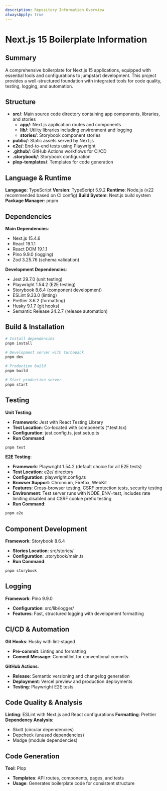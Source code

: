 ```yaml
---
description: Repository Information Overview
alwaysApply: true
---
```


# Next.js 15 Boilerplate Information

## Summary

A comprehensive boilerplate for Next.js 15 applications, equipped with essential tools and configurations to jumpstart development. This project provides a well-structured foundation with integrated tools for code quality, testing, logging, and automation.

## Structure

- **src/**: Main source code directory containing app components, libraries, and stories
  - **app/**: Next.js application routes and components
  - **lib/**: Utility libraries including environment and logging
  - **stories/**: Storybook component stories
- **public/**: Static assets served by Next.js
- **e2e/**: End-to-end tests using Playwright
- **.github/**: GitHub Actions workflows for CI/CD
- **.storybook/**: Storybook configuration
- **plop-templates/**: Templates for code generation

## Language & Runtime

**Language**: TypeScript
**Version**: TypeScript 5.9.2
**Runtime**: Node.js (v22 recommended based on CI config)
**Build System**: Next.js build system
**Package Manager**: pnpm

## Dependencies

**Main Dependencies**:

- Next.js 15.4.6
- React 19.1.1
- React DOM 19.1.1
- Pino 9.9.0 (logging)
- Zod 3.25.76 (schema validation)

**Development Dependencies**:

- Jest 29.7.0 (unit testing)
- Playwright 1.54.2 (E2E testing)
- Storybook 8.6.4 (component development)
- ESLint 9.33.0 (linting)
- Prettier 3.6.2 (formatting)
- Husky 9.1.7 (git hooks)
- Semantic Release 24.2.7 (release automation)

## Build & Installation

```bash
# Install dependencies
pnpm install

# Development server with turbopack
pnpm dev

# Production build
pnpm build

# Start production server
pnpm start
```

## Testing

**Unit Testing**:

- **Framework**: Jest with React Testing Library
- **Test Location**: Co-located with components (\*.test.tsx)
- **Configuration**: jest.config.ts, jest.setup.ts
- **Run Command**:

```bash
pnpm test
```

**E2E Testing**:

- **Framework**: Playwright 1.54.2 (default choice for all E2E tests)
- **Test Location**: e2e/ directory
- **Configuration**: playwright.config.ts
- **Browser Support**: Chromium, Firefox, WebKit
- **Features**: Cross-browser testing, CSRF protection tests, security testing
- **Environment**: Test server runs with NODE_ENV=test, includes rate limiting disabled and CSRF cookie prefix testing
- **Run Command**:

```bash
pnpm e2e
```

## Component Development

**Framework**: Storybook 8.6.4

- **Stories Location**: src/stories/
- **Configuration**: .storybook/main.ts
- **Run Command**:

```bash
pnpm storybook
```

## Logging

**Framework**: Pino 9.9.0

- **Configuration**: src/lib/logger/
- **Features**: Fast, structured logging with development formatting

## CI/CD & Automation

**Git Hooks**: Husky with lint-staged

- **Pre-commit**: Linting and formatting
- **Commit Message**: Commitlint for conventional commits

**GitHub Actions**:

- **Release**: Semantic versioning and changelog generation
- **Deployment**: Vercel preview and production deployments
- **Testing**: Playwright E2E tests

## Code Quality & Analysis

**Linting**: ESLint with Next.js and React configurations
**Formatting**: Prettier
**Dependency Analysis**:

- Skott (circular dependencies)
- Depcheck (unused dependencies)
- Madge (module dependencies)

## Code Generation

**Tool**: Plop

- **Templates**: API routes, components, pages, and tests
- **Usage**: Generates boilerplate code for consistent structure
